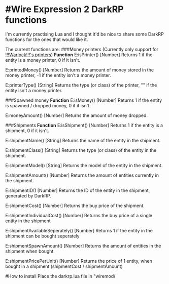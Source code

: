 #Wire Expression 2 DarkRP functions
====================================
I'm currently practising Lua and I thought it'd be nice to share some DarkRP functions for the ones that would like it.

The current functions are:
###Money printers
(Currently only support for [!!!Warlock!!!'s printers](http://steamcommunity.com/sharedfiles/filedetails/?id=105620182))
__Function__
E:isPrinter()
[Number] Returns 1 if the entity is a money printer, 0 if it isn't.

E:printedMoney()
[Number] Returns the amount of money stored in the money printer, -1 if the entity isn't a money printer.

E:printerType()
[String] Returns the type (or class) of the printer, "" if the entity isn't a money printer.

###Spawned money
__Function__
E:isMoney()
[Number] Returns 1 if the entity is spawned / dropped money, 0 if it isn't.

E:moneyAmount()
[Number] Returns the amount of money dropped.

###Shipments
__Function__
E:isShipment()
[Number] Returns 1 if the entity is a shipment, 0 if it isn't.

E:shipmentName()
[String] Returns the name of the entity in the shipment.

E:shipmentClass()
[String] Returns the type (or class) of the entity in the shipment.

E:shipmentModel()
[String] Returns the model of the entity in the shipment.

E:shipmentAmount()
[Number] Returns the amount of entities currently in the shipment.

E:shipmentID()
[Number] Returns the ID of the entity in the shipment, generated by DarkRP.

E:shipmentCost()
[Number] Returns the buy price of the shipment.

E:shipmentIndividualCost()
[Number] Returns the buy price of a single entity in the shipment

E:shipmentAvailableSeperately() 
[Number] Returns 1 if the entity in the shipment can be bought seperately

E:shipmentSpawnAmount()
[Number] Returns the amount of entities in the shipment when bought

E:shipmentPricePerUnit()
[Number] Returns the price of 1 entity, when bought in a shipment (shipmentCost / shipmentAmount)

#How to install
Place the darkrp.lua file in "wiremod/

